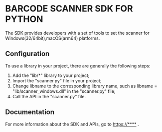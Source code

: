 # BARCODE SCANNER SDK FOR PYTHON
The SDK provides developers with a set of tools to set the scanner for Windows(32/64bit),macOS(arm64) platforms. 

## Configuration
To use a library in your project, there are generally the following steps:
1. Add the "lib/*" library to your project;
2. Import the "scanner.py" file in your project;
3. Change libname to the corresponding library name, such as libname = "lib/scanner_windows.dll" in the "scanner.py" file;
4. Call the API in the "scanner.py" file.

## Documentation
For more information about the SDK and APIs, go to [https://****](https://****) .

